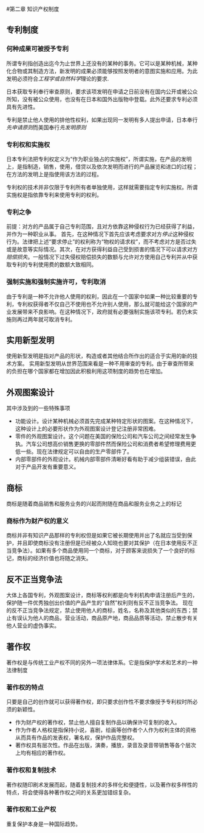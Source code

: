 #第二章 知识产权制度
## 专利制度
### 何种成果可被授予专利
所谓专利指创造出迄今为止世界上还没有的某种的事务。它可以是某种机械，某种化合物或其制造方法，新发明的成果必须能够按照发明者的意图实施和应用。为此发明必须符合*工程学或自然科学*理论的要求.

日本获取专利奉行审查原则，要求该项发明在申请之日前没有在国内公开或被公众所知，没有被公众使用，也没有在日本和国外出版物中登载。此外还要求专利必须具有先进性。

专利是禁止他人使用的排他性权利，如果出现同一发明有多人提出申请，日本奉行*先申请原则*而美国奉行*先发明原则*
### 专利权和实施权
日本专利法把专利权定义为“作为职业独占的实施权”，所谓实施，在产品的发明上，是指制造，销售，使用，借贷以及依次发明而进行的产品展览和进口的过程；在方法的发明上是指使用该方法的过程。

专利权的技术并非仅限于专利所有者单独使用，这样就需要指定专利实施权。所谓实施权是指依靠专利来使用专利的权利。

### 专利之争
前提：对方的产品属于自己专利范围，且对方依靠这种侵权行为已经获得了利益，并作为一种职业从事。
首先，在这种情况下首先应该考虑要求对方*停止*这种侵权行为。法律把上述“要求停止”的权利称为“物权的请求权”，而不考虑对方是否过失或是故意等实际情况。其次，在对方获得利益自己受到损害的情况下可以请求对方*赔偿损失*。一般情况下过失侵权赔偿损失的数额与允许对方使用自己专利并从中获取专利的专利使用费的数额大致相同。
### 强制实施和强制实施许可，专利取消
由于专利是一种不允许他人使用的权利，因此在一个国家中如果一种比较重要的专利，专利权获得者不仅自己不使用也不允许别人使用，那么就可能给这个国家的产业发展带来不良影响。在这种情况下，政府就有必要强制实施该项专利。若仍未实施则再过两年就可取消专利。
## 实用新型发明
使用新型发明是指对产品的形状，构造或者其他结合所作出的适合于实用的新的技术方案。
实用新型发明从世界范围来看是一种不用审查的专利。由于审查所带来的负担在哪个国家都在增加因此积极利用这项制度的趋势也在增加。
## 外观图案设计
其中涉及到的一些特殊事项
- 功能设计。设计某种机械必须首先完成某种特定形状的图案。在这种情况下，这种设计上的必要形状作为外观图案设计登记注册非常困难。
- 零件的外观图案设计。这个问题在美国的保险公司和汽车公司之间经常发生争执。汽车公司想高价销售更换的零部件然而保险公司和消费者希望修理费用更低一些。现在法律规定可以自由的生产零部件了。
- 内部零部件的外观设计。机械内部零部件清晰好看有助于减少组装错误，由此对于产品开发有重要意义。
## 商标
商标是随着商品销售和服务业务的兴起而附随在商品和服务业务之上的标记
### 商标作为财产权的意义
商标并非有知识产品那样的专利权但是如果它被长期使用并出了名就应当受到保护，并且即使商标没有注册但是已经被众人知晓也要对其保护（在日本使用反不正当竞争法）。如果有多个商品使用同一个商标，对于顾客来说损失了一个良好的标记，商标的经济价值也将随之消失。
## 反不正当竞争法
大体上各国专利，外观图案设计，商标等权利都是向专利机构申请注册后产生的，保护随一件优秀独创出价值的产品产生的“自然”权利则有反不正当竞争法。
现在的反不正当竞争法规定，禁止使用他人的商标，姓名，名称及其他类似的东西；禁止有误认为他人的商品，营业活动，商品原产地，商品品质等活动，禁止散步有关他人营业的虚伪事实。
## 著作权
著作权是与传统工业产权不同的另外一项法律体系。它是指保护学术和艺术的一种法律制度
### 著作权的特点
只要是自己的创作就可以获得著作权，即只要求创作性不要求像授予专利权时所必须的新颖性。
- 作为财产权的著作权，禁止他人擅自复制作品以确保许可复制的收入。
- 作为作者人格权是指保持小说，喜剧，绘画等创作者个人作为权利主体的资格从而具有作品的发表权，署名权，保护作品完整权。
- 著作权具有层次性。作品在出版，演奏，播放，录音及录音带销售等各个层次上均有相应的著作权。
### 著作权和复制技术
著作权随印刷术发展而起，随着复制技术的多样化和便捷性，以及著作权多样性的特点，将会使得各种著作权之间的关系更加错综复杂。
### 著作权和工业产权
重复保护本身是一种国际趋势。